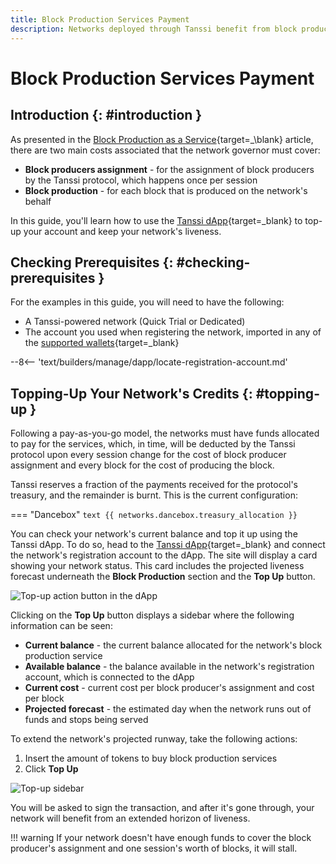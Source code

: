 ```yaml
---
title: Block Production Services Payment
description: Networks deployed through Tanssi benefit from block production services provided by a set of node operators, which are compensated with Tanssi tokens.
---
```


# Block Production Services Payment

## Introduction {: #introduction }

As presented in the [Block Production as a Service](/learn/tanssi/network-services/block-production/#block-production-fees){target=_\blank} article, there are two main costs associated that the network governor must cover: 

- **Block producers assignment** - for the assignment of block producers by the Tanssi protocol, which happens once per session
- **Block production** - for each block that is produced on the network's behalf

In this guide, you'll learn how to use the [Tanssi dApp](https://apps.tanssi.network){target=\_blank} to top-up your account and keep your network's liveness.

## Checking Prerequisites {: #checking-prerequisites }

For the examples in this guide, you will need to have the following:

- A Tanssi-powered network (Quick Trial or Dedicated)
- The account you used when registering the network, imported in any of the [supported wallets](/builders/deploy/dapp/#supported-wallets){target=\_blank}

--8<-- 'text/builders/manage/dapp/locate-registration-account.md'

## Topping-Up Your Network's Credits {: #topping-up }

Following a pay-as-you-go model, the networks must have funds allocated to pay for the services, which, in time, will be deducted by the Tanssi protocol upon every session change for the cost of block producer assignment and every block for the cost of producing the block.

Tanssi reserves a fraction of the payments received for the protocol's treasury, and the remainder is burnt. This is the current configuration:

=== "Dancebox"
    ```text
    {{ networks.dancebox.treasury_allocation }}
    ```

You can check your network's current balance and top it up using the Tanssi dApp. To do so, head to the [Tanssi dApp](https://apps.tanssi.network/){target=\_blank} and connect the network's registration account to the dApp. The site will display a card showing your network status. This card includes the projected liveness forecast underneath the **Block Production** section and the **Top Up** button.

![Top-up action button in the dApp](/images/builders/manage/dapp/services-payment/services-payment-1.webp)

Clicking on the **Top Up** button displays a sidebar where the following information can be seen:

- **Current balance** - the current balance allocated for the network's block production service
- **Available balance** - the balance available in the network's registration account, which is connected to the dApp
- **Current cost** - current cost per block producer's assignment and cost per block
- **Projected forecast** - the estimated day when the network runs out of funds and stops being served

To extend the network's projected runway, take the following actions:

1. Insert the amount of tokens to buy block production services
2. Click **Top Up**

![Top-up sidebar](/images/builders/manage/dapp/services-payment/services-payment-2.webp)

You will be asked to sign the transaction, and after it's gone through, your network will benefit from an extended horizon of liveness.

!!! warning
    If your network doesn't have enough funds to cover the block producer's assignment and one session's worth of blocks, it will stall.